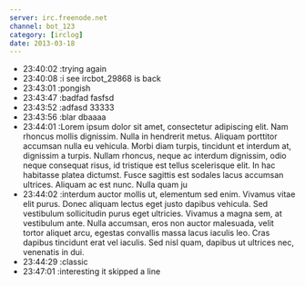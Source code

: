 ```yaml
---
server: irc.freenode.net
channel: bot_123
category: [irclog]
date: 2013-03-18
---
```

- 23:40:02 :trying again
- 23:40:08 :i see ircbot_29868 is back
- 23:43:01 :pongish
- 23:43:47 :badfad fasfsd
- 23:43:52 :adfasd 33333
- 23:43:56 :blar dbaaaa
- 23:44:01 :Lorem ipsum dolor sit amet, consectetur adipiscing elit. Nam rhoncus mollis dignissim. Nulla in hendrerit metus. Aliquam porttitor accumsan nulla eu vehicula. Morbi diam turpis, tincidunt et interdum at, dignissim a turpis. Nullam rhoncus, neque ac interdum dignissim, odio neque consequat risus, id tristique est tellus scelerisque elit. In hac habitasse platea dictumst. Fusce sagittis est sodales lacus accumsan ultrices. Aliquam ac est nunc. Nulla quam ju
- 23:44:02 :interdum auctor mollis ut, elementum sed enim. Vivamus vitae elit purus. Donec aliquam lectus eget justo dapibus vehicula. Sed vestibulum sollicitudin purus eget ultricies. Vivamus a magna sem, at vestibulum ante. Nulla accumsan, eros non auctor malesuada, velit tortor aliquet arcu, egestas convallis massa lacus iaculis leo. Cras dapibus tincidunt erat vel iaculis. Sed nisl quam, dapibus ut ultrices nec, venenatis in dui.
- 23:44:29 :classic
- 23:47:01 :interesting it skipped a line
